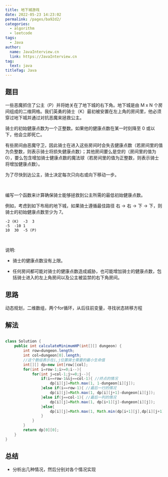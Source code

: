 ```yaml
---
title: 地下城游戏
date: 2022-05-23 14:23:02
permalink: /pages/ba92d2/
categories: 
  - algorithm
  - leetcode
tags: 
  - Java
author: 
  name: JavaInterview.cn
  link: https://JavaInterview.cn
tag: 
  text: java
titleTag: Java
---
```




## 题目

一些恶魔抓住了公主（P）并将她关在了地下城的右下角。地下城是由 M x N 个房间组成的二维网格。我们英勇的骑士（K）最初被安置在左上角的房间里，他必须穿过地下城并通过对抗恶魔来拯救公主。

骑士的初始健康点数为一个正整数。如果他的健康点数在某一时刻降至 0 或以下，他会立即死亡。

有些房间由恶魔守卫，因此骑士在进入这些房间时会失去健康点数（若房间里的值为负整数，则表示骑士将损失健康点数）；其他房间要么是空的（房间里的值为 0），要么包含增加骑士健康点数的魔法球（若房间里的值为正整数，则表示骑士将增加健康点数）。

为了尽快到达公主，骑士决定每次只向右或向下移动一步。

 

编写一个函数来计算确保骑士能够拯救到公主所需的最低初始健康点数。

例如，考虑到如下布局的地下城，如果骑士遵循最佳路径 右 -> 右 -> 下 -> 下，则骑士的初始健康点数至少为 7。


    -2 (K)	-3	3
    -5	-10	1
    10	30	-5 (P)
 

说明:

- 骑士的健康点数没有上限。

- 任何房间都可能对骑士的健康点数造成威胁，也可能增加骑士的健康点数，包括骑士进入的左上角房间以及公主被监禁的右下角房间。


## 思路

动态规划，二维数组，两个for循环，从后往前变量，寻找状态转移方程


## 解法
```java

class Solution {
    public int calculateMinimumHP(int[][] dungeon) {
        int row=dungeon.length;
        int col=dungeon[0].length;
        //这个数组表示在i,j位置骑士需要的最小生命值
        int[][] dp=new int[row][col];
        for(int i=row-1;i>=0;i--){
        	for(int j=col-1;j>=0;j--){
        		if(i==row-1&&j==col-1){ //终点的情况
        			dp[i][j]=Math.max(1, 1-dungeon[i][j]);
        		}else if(i==row-1){ //最后一行的情况
        			dp[i][j]=Math.max(1, dp[i][j+1]-dungeon[i][j]);
        		}else if(j==col-1){ //最后一列的情况
        			dp[i][j]=Math.max(1, dp[i+1][j]-dungeon[i][j]);
        		}else{	
        			dp[i][j]=Math.max(1, Math.min(dp[i+1][j],dp[i][j+1])-dungeon[i][j]);
        		}
        	}
        }
        return dp[0][0];
    }
}


```

## 总结

- 分析出几种情况，然后分别对各个情况实现 
